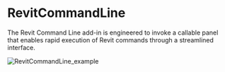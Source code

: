 # RevitCommandLine
The Revit Command Line add-in is engineered to invoke a callable panel that enables rapid execution of Revit commands through a streamlined interface.


![RevitCommandLine_example](https://github.com/user-attachments/assets/458b005a-5c5c-47d5-a90f-85b07137856a)


